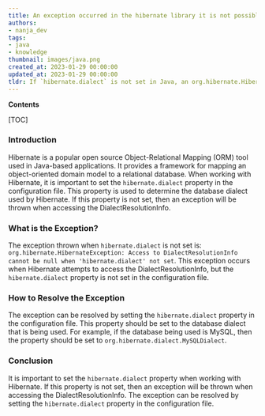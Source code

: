 ```yaml
---
title: An exception occurred in the hibernate library it is not possible to access dialectresolutioninfo when the 'hibernate.dialect' property has not been set
authors:
- nanja_dev
tags:
- java
- knowledge
thumbnail: images/java.png
created_at: 2023-01-29 00:00:00
updated_at: 2023-01-29 00:00:00
tldr: If `hibernate.dialect` is not set in Java, an org.hibernate.HibernateException will be thrown, stating that Access to DialectResolutionInfo cannot be null.
---
```


**Contents**

[TOC]

### Introduction
Hibernate is a popular open source Object-Relational Mapping (ORM) tool used in Java-based applications. It provides a framework for mapping an object-oriented domain model to a relational database. When working with Hibernate, it is important to set the `hibernate.dialect` property in the configuration file. This property is used to determine the database dialect used by Hibernate. If this property is not set, then an exception will be thrown when accessing the DialectResolutionInfo.

### What is the Exception?
The exception thrown when `hibernate.dialect` is not set is: `org.hibernate.HibernateException: Access to DialectResolutionInfo cannot be null when 'hibernate.dialect' not set`. This exception occurs when Hibernate attempts to access the DialectResolutionInfo, but the `hibernate.dialect` property is not set in the configuration file.

### How to Resolve the Exception
The exception can be resolved by setting the `hibernate.dialect` property in the configuration file. This property should be set to the database dialect that is being used. For example, if the database being used is MySQL, then the property should be set to `org.hibernate.dialect.MySQLDialect`.

### Conclusion
It is important to set the `hibernate.dialect` property when working with Hibernate. If this property is not set, then an exception will be thrown when accessing the DialectResolutionInfo. The exception can be resolved by setting the `hibernate.dialect` property in the configuration file.
